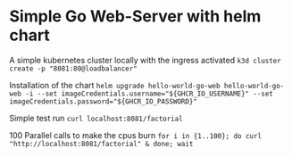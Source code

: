 # Simple Go Web-Server with helm chart

A simple kubernetes cluster locally with the ingress activated
`k3d cluster create -p "8081:80@loadbalancer"`

Installation of the chart
`helm upgrade hello-world-go-web hello-world-go-web -i --set imageCredentials.username="${GHCR_IO_USERNAME}" --set imageCredentials.password="${GHCR_IO_PASSWORD}"`

Simple test run
`curl localhost:8081/factorial`

100 Parallel calls to make the cpus burn
`for i in {1..100}; do curl "http://localhost:8081/factorial" & done; wait`
